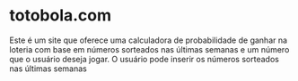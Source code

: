 # totobola.com
Este é um site que oferece uma calculadora de probabilidade de ganhar na loteria com base em números sorteados nas últimas semanas e um número que o usuário deseja jogar. O usuário pode inserir os números sorteados nas últimas semanas 

